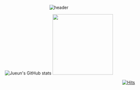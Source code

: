 <div align="center">

![header](https://capsule-render.vercel.app/api?type=rounded&color=gradient&text=%20HELLO!%20&height=200&fontSize=100&textBg=true)
 <br>
        
<!-- 
        https://github.com/anuraghazra/github-readme-stats/blob/master/themes/README.md 
        https://github.com/kyechan99/capsule-render

        ![Jueun's GitHub stats](https://github-readme-stats.vercel.app/api?username=jueunkim205&show_icons=true&theme=synthwave&card_width=200)
-->


![Jueun's GitHub stats](https://github-readme-stats.vercel.app/api?username=jueunkim205&show_icons=true&theme=synthwave&card_width=200)
<img width="200"  style="margin-left:'5px'" src="https://github-readme-stats.vercel.app/api/top-langs/?username=jueunkim205&layout=compact">

</div>

<div align="right">
 
[![Hits](https://hits.seeyoufarm.com/api/count/incr/badge.svg?url=https%3A%2F%2Fgithub.com%2Fjueunkim205%2Fhit-counter&count_bg=%237E7E7E&title_bg=%232B2B2B&icon=postwoman.svg&icon_color=%238EBE72&title=hits&edge_flat=false)](https://hits.seeyoufarm.com)

</div>


<!-- 

이거 보고 따라하기
https://velog.io/@imysh578/github-Profile-%EA%BE%B8%EB%AF%B8%EA%B8%B0
https://yangsosolife.tistory.com/101

https://velog.io/@myway00/%EC%83%88%EB%A1%9C-%EB%B0%9B%EC%9D%80-Github-Badge
[https://velog.io/@myway00/%EC%83%88%EB%A1%9C-%EB%B0%9B%EC%9D%80-Github-Badge](https://soo-vely-dev.tistory.com/247)




**jueunkim205/jueunkim205** is a ✨ _special_ ✨ repository because its `README.md` (this file) appears on your GitHub profile.

Here are some ideas to get you started:

- 🔭 I’m currently working on ...
- 🌱 I’m currently learning ...
- 👯 I’m looking to collaborate on ...
- 🤔 I’m looking for help with ...
- 💬 Ask me about ...
- 📫 How to reach me: ...
- 😄 Pronouns: ...
- ⚡ Fun fact: ...

-->
